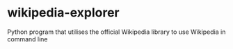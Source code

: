 # wikipedia-explorer
Python program that utilises the official Wikipedia library to use Wikipedia in command line
